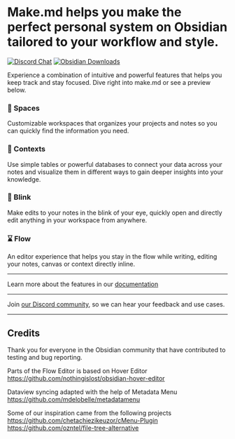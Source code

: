 # Make.md helps you make the perfect personal system on Obsidian tailored to your workflow and style.

[![Discord Chat](https://img.shields.io/discord/799706244264362024?color=748AD9&label=discord%20chat)](https://make.md/community) [![Obsidian Downloads](https://img.shields.io/badge/dynamic/json?logo=obsidian&color=%23483699&label=downloads&query=%24%5B%22make-md%22%5D.downloads&url=https%3A%2F%2Fraw.githubusercontent.com%2Fobsidianmd%2Fobsidian-releases%2Fmaster%2Fcommunity-plugin-stats.json)](obsidian://show-plugin?id=make-md)

Experience a combination of intuitive and powerful features that helps you keep track and stay focused. Dive right into make.md or see a preview below.

### 🍱 Spaces

Customizable workspaces that organizes your projects and notes so you can quickly find the information you need.

### 🧩 Contexts

Use simple tables or powerful databases to connect your data across your notes and visualize them in different ways to gain deeper insights into your knowledge.

### 🤩 Blink

Make edits to your notes in the blink of your eye, quickly open and directly edit anything in your workspace from anywhere.

### ⌛ Flow

An editor experience that helps you stay in the flow while writing, editing your notes, canvas or context directly inline.

---

Learn more about the features in our [documentation](http://make.md/docs)

---

Join [our Discord community](https://make.md/community), so we can hear your feedback and use cases.

---

## Credits

Thank you for everyone in the Obsidian community that have contributed to testing and bug reporting.

Parts of the Flow Editor is based on Hover Editor
https://github.com/nothingislost/obsidian-hover-editor

Dataview syncing adapted with the help of Metadata Menu
https://github.com/mdelobelle/metadatamenu

Some of our inspiration came from the following projects
https://github.com/chetachiezikeuzor/cMenu-Plugin
https://github.com/ozntel/file-tree-alternative
